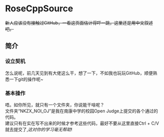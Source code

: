 # RoseCppSource
~~新人应该没有接触过GitHub，一看这页面估计得吓一跳，这里还是用中文叙述吧。~~  
## 简介  
### 设立契机  
怎么说呢，前几天见到有大佬这么干，想了一下，不如我也玩玩GitHub，顺便熟悉一下git的操作呢~  
### 基本操作  
唔。如你所见，就只有一个文件夹，你说能干啥呢？  
文件夹“NKZX_NOI_OJ”是我在南康中学的校园Open Judge上提交的各个通过的代码。  
建议只有在实在写不出来的时候才参考这些代码，最好不要从这里直接Ctrl + C/V就去提交了,*这对你的学习毫无帮助*!  
